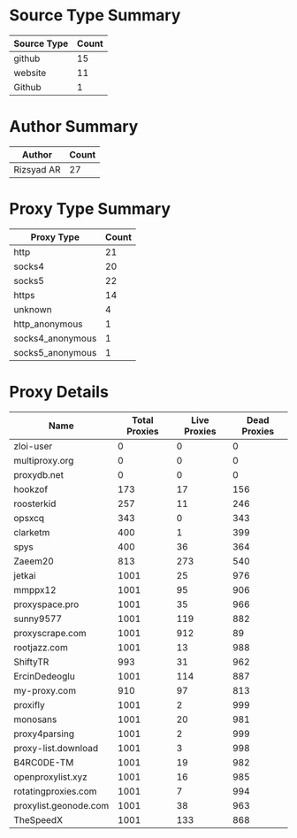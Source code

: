 # Source Type Summary

| Source Type | Count |
|-------------|-------|
| github | 15 |
| website | 11 |
| Github | 1 |


# Author Summary

| Author | Count |
|--------|-------|
| Rizsyad AR | 27 |


# Proxy Type Summary

| Proxy Type | Count |
|------------|-------|
| http | 21 |
| socks4 | 20 |
| socks5 | 22 |
| https | 14 |
| unknown | 4 |
| http_anonymous | 1 |
| socks4_anonymous | 1 |
| socks5_anonymous | 1 |


# Proxy Details

| Name | Total Proxies | Live Proxies | Dead Proxies |
|------|---------------|--------------|---------------|
| zloi-user | 0 | 0 | 0 |
| multiproxy.org | 0 | 0 | 0 |
| proxydb.net | 0 | 0 | 0 |
| hookzof | 173 | 17 | 156 |
| roosterkid | 257 | 11 | 246 |
| opsxcq | 343 | 0 | 343 |
| clarketm | 400 | 1 | 399 |
| spys | 400 | 36 | 364 |
| Zaeem20 | 813 | 273 | 540 |
| jetkai | 1001 | 25 | 976 |
| mmppx12 | 1001 | 95 | 906 |
| proxyspace.pro | 1001 | 35 | 966 |
| sunny9577 | 1001 | 119 | 882 |
| proxyscrape.com | 1001 | 912 | 89 |
| rootjazz.com | 1001 | 13 | 988 |
| ShiftyTR | 993 | 31 | 962 |
| ErcinDedeoglu | 1001 | 114 | 887 |
| my-proxy.com | 910 | 97 | 813 |
| proxifly | 1001 | 2 | 999 |
| monosans | 1001 | 20 | 981 |
| proxy4parsing | 1001 | 2 | 999 |
| proxy-list.download | 1001 | 3 | 998 |
| B4RC0DE-TM | 1001 | 19 | 982 |
| openproxylist.xyz | 1001 | 16 | 985 |
| rotatingproxies.com | 1001 | 7 | 994 |
| proxylist.geonode.com | 1001 | 38 | 963 |
| TheSpeedX | 1001 | 133 | 868 |
